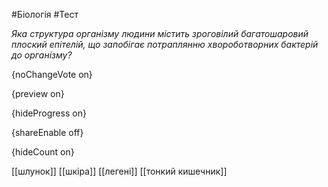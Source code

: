 #Біологія #Тест

*Яка структура організму людини містить зроговілий багатошаровий плоский епітелій, що запобігає потраплянню хвороботворних бактерій до організму?*

{noChangeVote on}

{preview on}

{hideProgress on}

{shareEnable off}

{hideCount on}

[[шлунок]]
[[шкіра]]
[[легені]]
[[тонкий кишечник]]
